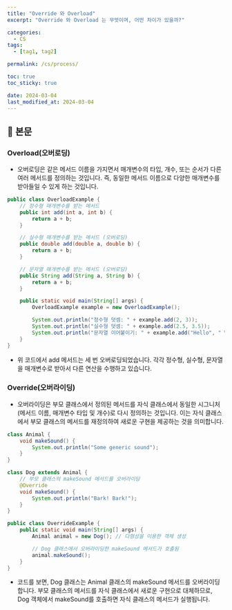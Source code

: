```yaml
---
title: "Override 와 Overload"
excerpt: "Override 와 Overload 는 무엇이며, 어떤 차이가 있을까?"

categories:
  - CS
tags:
  - [tag1, tag2]

permalink: /cs/process/

toc: true
toc_sticky: true

date: 2024-03-04
last_modified_at: 2024-03-04
---
```


## 🔎 본문

### Overload(오버로딩)
* 오버로딩은 같은 메서드 이름을 가지면서 매개변수의 타입, 개수, 또는 순서가 다른 여러 메서드를 정의하는 것입니다. 즉, 동일한 메서드 이름으로 다양한 매개변수를 받아들일 수 있게 하는 것입니다.

```java
public class OverloadExample {
    // 정수형 매개변수를 받는 메서드
    public int add(int a, int b) {
        return a + b;
    }

    // 실수형 매개변수를 받는 메서드 (오버로딩)
    public double add(double a, double b) {
        return a + b;
    }

    // 문자열 매개변수를 받는 메서드 (오버로딩)
    public String add(String a, String b) {
        return a + b;
    }

    public static void main(String[] args) {
        OverloadExample example = new OverloadExample();

        System.out.println("정수형 덧셈: " + example.add(2, 3));
        System.out.println("실수형 덧셈: " + example.add(2.5, 3.5));
        System.out.println("문자열 이어붙이기: " + example.add("Hello", " World"));
    }
}
```
* 위 코드에서 add 메서드는 세 번 오버로딩되었습니다. 각각 정수형, 실수형, 문자열을 매개변수로 받아서 다른 연산을 수행하고 있습니다.

### Override(오버라이딩)
* 오버라이딩은 부모 클래스에서 정의된 메서드를 자식 클래스에서 동일한 시그니처(메서드 이름, 매개변수 타입 및 개수)로 다시 정의하는 것입니다. 이는 자식 클래스에서 부모 클래스의 메서드를 재정의하여 새로운 구현을 제공하는 것을 의미합니다.

```java
class Animal {
    void makeSound() {
        System.out.println("Some generic sound");
    }
}

class Dog extends Animal {
    // 부모 클래스의 makeSound 메서드를 오버라이딩
    @Override
    void makeSound() {
        System.out.println("Bark! Bark!");
    }
}

public class OverrideExample {
    public static void main(String[] args) {
        Animal animal = new Dog(); // 다형성을 이용한 객체 생성

        // Dog 클래스에서 오버라이딩한 makeSound 메서드가 호출됨
        animal.makeSound();
    }
}
```
* 코드를 보면, Dog 클래스는 Animal 클래스의 makeSound 메서드를 오버라이딩합니다. 부모 클래스의 메서드를 자식 클래스에서 새로운 구현으로 대체하므로, Dog 객체에서 makeSound를 호출하면 자식 클래스의 메서드가 실행됩니다.



